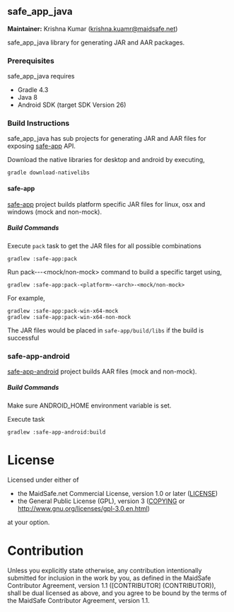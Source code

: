 ## safe_app_java

**Maintainer:** Krishna Kumar (krishna.kuamr@maidsafe.net)

safe_app_java library for generating JAR and AAR packages.

### Prerequisites

safe_app_java requires

 -  Gradle 4.3
 -  Java 8
 -  Android SDK (target SDK Version 26)

### Build Instructions

safe_app_java has sub projects for generating JAR and AAR files for exposing [safe-app](https://github.com/maidsafe/safe_client_libs/tree/master/safe_app) API.

Download the native libraries for desktop and android by executing,
```
gradle download-nativelibs
```

#### safe-app

[safe-app](safe-app) project builds platform specific JAR files for linux, osx and windows (mock and non-mock).

#####  Build Commands

Execute `pack` task to get the JAR files for all possible combinations
```
gradlew :safe-app:pack
```
Run pack-<platform>-<arch>-<mock/non-mock> command to build a specific target using,
```
gradlew :safe-app:pack-<platform>-<arch>-<mock/non-mock>
```
For example,
```
gradlew :safe-app:pack-win-x64-mock
gradlew :safe-app:pack-win-x64-non-mock
```

The JAR files would be placed in `safe-app/build/libs` if the build is successful

### safe-app-android

[safe-app-android](safe-app-android) project builds AAR files (mock and non-mock).

#####  Build Commands

Make sure ANDROID_HOME environment variable is set.

Execute task
```
gradlew :safe-app-android:build
```


# License

Licensed under either of

* the MaidSafe.net Commercial License, version 1.0 or later ([LICENSE](LICENSE))
* the General Public License (GPL), version 3 ([COPYING](COPYING) or http://www.gnu.org/licenses/gpl-3.0.en.html)

at your option.

# Contribution

Unless you explicitly state otherwise, any contribution intentionally submitted for inclusion in the
work by you, as defined in the MaidSafe Contributor Agreement, version 1.1 ([CONTRIBUTOR]
(CONTRIBUTOR)), shall be dual licensed as above, and you agree to be bound by the terms of the
MaidSafe Contributor Agreement, version 1.1.
